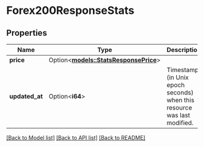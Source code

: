 # Forex200ResponseStats

## Properties

Name | Type | Description | Notes
------------ | ------------- | ------------- | -------------
**price** | Option<[**models::StatsResponsePrice**](StatsResponsePrice.md)> |  | [optional]
**updated_at** | Option<**i64**> | Timestamp (in Unix epoch seconds) when this resource was last modified. | [optional]

[[Back to Model list]](../README.md#documentation-for-models) [[Back to API list]](../README.md#documentation-for-api-endpoints) [[Back to README]](../README.md)


